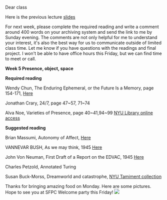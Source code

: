 Dear class

Here is the previous lecture [slides](https://speakerdeck.com/tchoi8/to-remember-and-forget-lecture-4 )

For next week, please complete the required reading and write a comment around 400 words on your archiving system and send the link to me by Sunday evening. The comments are not only helpful for me to understand your interest, it's also the best way for us to communicate outside of limited class time. Let me know if you have questions with the readings and final project. I won't be able to have office hours this Friday, but we can find time to meet or call.

**Week 5 Presence, object, space**  

**Required reading**

Wendy Chun, The Enduring Ephemeral, or the Future Is a Memory, page 154-171, [Here](http://www.ucl.ac.uk/art-history/events/past-imperfect/chun-reading)

Jonathan Crary, 24/7, page 47~57, 71~74  
 
Alva Noe, Varieties of Presence, page 40~41,94~99  [NYU Library online access](https://getit.library.nyu.edu/resolve?&ctx_ver=Z39.88-2004&ctx_enc=info:ofi/enc:UTF-8&ctx_tim=2014-10-01T08%3A37%3A55IST&url_ver=Z39.88-2004&url_ctx_fmt=infofi/fmt:kev:mtx:ctx&rfr_id=info:sid/primo.exlibrisgroup.com:primo-degruyterebooks10.4159/harvard.9780674063013&rft_val_fmt=info:ofi/fmt:kev:mtx:book&rft.genre=book&rft.jtitle=&rft.btitle=Varieties%20of%20Presence&rft.aulast=No%C3%AB&rft.aufirst=Alva&rft.auinit=&rft.auinit1=&rft.auinitm=&rft.ausuffix=&rft.au=No%C3%AB%2C%20Alva&rft.aucorp=&rft.volume=&rft.issue=&rft.part=&rft.quarter=&rft.ssn=&rft.spage=&rft.epage=&rft.pages=&rft.artnum=&rft.pub=Harvard%20University%20Press&rft.place=Cambridge%2C%20Mass.&rft.issn=&rft.eissn=9780674062146&rft.isbn=9780674063013&rft.sici=&rft.coden=&rft_id=info:doi/&rft.object_id=&rft.primo=degruyterebooks10.4159/harvard.9780674063013&rft.eisbn=&rft_dat=%3Cdegruyterebooks%3E10.4159/harvard.9780674063013%3C/degruyterebooks%3E%3Cgrp_id%3E105827782%3C/grp_id%3E%3Coa%3E%3C/oa%3E&rft_id=info:oai/&req.language=eng) 

**Suggested reading**

Brian Massumi, Autonomy of Affect, [Here](http://cr.middlebury.edu/amlit_civ/allen/2012%20backup/scholarship/affect%20theory/massumi.pdf)
 
VANNEVAR BUSH, As we may think, 1945 [Here](http://www.theatlantic.com/magazine/archive/1945/07/as-we-may-think/303881/)

John Von Neuman, First Draft of a Report on the EDVAC, 1945 [Here](http://www.virtualtravelog.net/wp/wp-content/media/2003-08-TheFirstDraft.pdf)

Charles Petzold, Annotated Turing

Susan Buck-Morss, Dreamworld and catastrophe, [NYU Tamiment collection](https://getit.library.nyu.edu/resolve?&ctx_ver=Z39.88-2004&ctx_enc=info:ofi/enc:UTF-8&ctx_tim=2014-10-01T08%3A47%3A44IST&url_ver=Z39.88-2004&url_ctx_fmt=infofi/fmt:kev:mtx:ctx&rfr_id=info:sid/primo.exlibrisgroup.com:primo-nyu_aleph001638089&rft_val_fmt=info:ofi/fmt:kev:mtx:book&rft.genre=book&rft.jtitle=&rft.btitle=Dreamworld%20and%20catastrophe%20:%20the%20passing%20of%20mass%20utopia%20in%20East%20and%20West&rft.aulast=Buck-Morss&rft.aufirst=Susan&rft.auinit=&rft.auinit1=&rft.auinitm=&rft.ausuffix=&rft.au=Buck-Morss%2C%20Susan&rft.aucorp=&rft.volume=&rft.issue=&rft.part=&rft.quarter=&rft.ssn=&rft.spage=&rft.epage=&rft.pages=&rft.artnum=&rft.pub=MIT%20Press&rft.place=Cambridge%2C%20Mass.&rft.issn=&rft.eissn=&rft.isbn=0262024640&rft.sici=&rft.coden=&rft_id=info:doi/&rft.object_id=&rft.primo=nyu_aleph001638089&rft.eisbn=&rft_dat=%3Cnyu_aleph%3E001638089%3C/nyu_aleph%3E%3Cgrp_id%3E103572515%3C/grp_id%3E%3Coa%3E%3C/oa%3E&rft_id=info:oai/&req.language=eng) 

Thanks for bringing amazing food on Monday. 
Here are some pictures.
Hope to see you at SFPC Welcome party this Friday! 
![](/itp-2593.jpg)